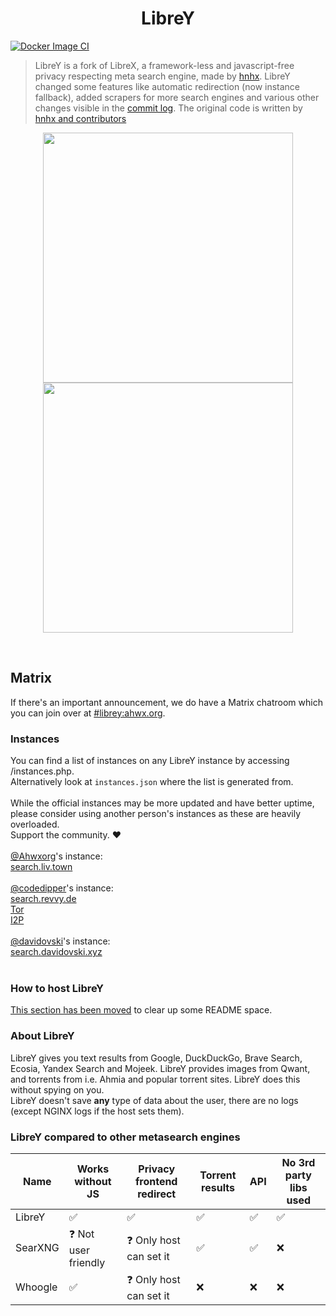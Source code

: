 <h1 align="center">LibreY</h1>

[![Docker Image CI](https://github.com/Ahwxorg/LibreY/actions/workflows/docker-image.yml/badge.svg)](https://github.com/Ahwxorg/LibreY/actions/workflows/docker-image.yml)

> LibreY is a fork of LibreX, a framework-less and javascript-free privacy respecting meta search engine, made by [hnhx](https://github.com/hnhx). LibreY changed some features like automatic redirection (now instance fallback), added scrapers for more search engines and various other changes visible in the [commit log](https://github.com/hnhx/librex/compare/main...Ahwxorg:LibreY:main). The original code is written by [hnhx and contributors](https://github.com/hnhx/LibreX/contributors)

<p align="center">
  <img src="https://user-images.githubusercontent.com/49120638/215327189-76c54dec-8b19-4faf-8c39-29a61aa3b143.png" width="400">
  <img src="https://user-images.githubusercontent.com/49120638/215327239-b2a1cb07-3773-4ae7-bb3b-738de2cc3161.png" width="400">
</p>

<p align="center"></p>

<br>

## Matrix

If there's an important announcement, we do have a Matrix chatroom which you can join over at [#librey:ahwx.org](https://matrix.to/#/#librey:ahwx.org).

### Instances

You can find a list of instances on any LibreY instance by accessing /instances.php.<br>
Alternatively look at `instances.json` where the list is generated from.<br><br>
While the official instances may be more updated and have better uptime, please consider using another person's instances as these are heavily overloaded.<br>
Support the community. ❤️<br><br>
[@Ahwxorg](https://github.com/Ahwxorg)'s instance:<br>
[search.liv.town](https://search.liv.town/instances.php)<br>
<br>
[@codedipper](https://github.com/codedipper)'s instance:<br>
[search.revvy.de](https://search.revvy.de/instances.php)<br>
[Tor](http://search.revvybrr6pvbx4n3j4475h4ghw4elqr4t5xo2vtd3gfpu2nrsnhh57id.onion/instances.php)<br>
[I2P](http://revekebotog64xrrammtsmjwtwlg3vqyzwdurzt2pu6botg4bejq.b32.i2p/instances.php)<br>
<br>
[@davidovski](https://github.com/davidovski)'s instance:<br>
[search.davidovski.xyz](https://search.davidovski.xyz/instances.php)<br>
<br>

### How to host LibreY

[This section has been moved](https://github.com/Ahwxorg/LibreY/tree/main/docs) to clear up some README space.

### About LibreY

LibreY gives you text results from Google, DuckDuckGo, Brave Search, Ecosia, Yandex Search and Mojeek. LibreY provides images from Qwant, and torrents from i.e. Ahmia and popular torrent sites. LibreY does this without spying on you.
<br>LibreY doesn't save **any** type of data about the user, there are no logs (except NGINX logs if the host sets them).

### LibreY compared to other metasearch engines

| Name    | Works without JS     | Privacy frontend redirect | Torrent results | API | No 3rd party libs used |
| ------- | -------------------- | ------------------------- | --------------- | --- | ---------------------- |
| LibreY  | ✅                   | ✅                        | ✅              | ✅  | ✅                     |
| SearXNG | ❓ Not user friendly | ❓ Only host can set it   | ✅              | ✅  | ❌                     |
| Whoogle | ✅                   | ❓ Only host can set it   | ❌              | ❌  | ❌                     |
